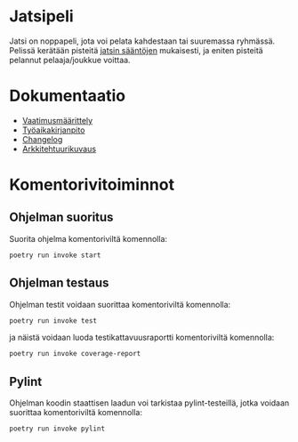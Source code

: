 # Jatsipeli

Jatsi on noppapeli, jota voi pelata kahdestaan tai suuremassa ryhmässä. Pelissä kerätään pisteitä [jatsin sääntöjen](https://fi.wikipedia.org/wiki/Yatzy) mukaisesti, ja eniten pisteitä pelannut pelaaja/joukkue voittaa.

# Dokumentaatio

- [Vaatimusmäärittely](dokumentaatio/vaatimusmaarittely.md)
- [Työaikakirjanpito](dokumentaatio/tyoaikakirja.md)
- [Changelog](dokumentaatio/changelog.md)
- [Arkkitehtuurikuvaus](dokumentaatio/arkkitehtuuri.md)

# Komentorivitoiminnot 

## Ohjelman suoritus
Suorita ohjelma komentoriviltä komennolla:
```bash
poetry run invoke start
```

## Ohjelman testaus

Ohjelman testit voidaan suorittaa komentoriviltä komennolla:
```bash
poetry run invoke test
```

ja näistä voidaan luoda testikattavuusraportti komentoriviltä komennolla:
```bash
poetry run invoke coverage-report
```

## Pylint 

Ohjelman koodin staattisen laadun voi tarkistaa pylint-testeillä, jotka voidaan suorittaa komentoriviltä komennolla:
```bash
poetry run invoke pylint
```

